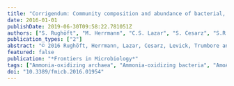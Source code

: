 ```yaml
---
title: "Corrigendum: Community composition and abundance of bacterial, archaeal, and nitrifying populations in savanna soils on contrasting bedrock material in Kruger National Park, South Africa [Front. Microbiol, (2016), 7, (1638)]. doi: 10.3389/fmicb.2016.01638"
date: 2016-01-01
publishDate: 2019-06-30T09:58:22.781051Z
authors: ["S. Rughöft", "M. Herrmann", "C.S. Lazar", "S. Cesarz", "S.R. Levick", "S.E. Trumbore", "K. Küsel"]
publication_types: ["2"]
abstract: "© 2016 Rughöft, Herrmann, Lazar, Cesarz, Levick, Trumbore and Küsel. In the original article, we neglected to acknowledge the CRC 1076 \"AquaDiva\" funded by the Deutsche Forschungsgemeinschaft (DFG), who provided financial support for this project. The authors apologize for this oversight. This error does not change the scientific conclusions of the article in any way."
featured: false
publication: "*Frontiers in Microbiology*"
tags: ["Ammonia-oxidizing archaea", "Ammonia-oxidizing bacteria", "AmoA", "Basaltic bedrock", "Granitic bedrock", "Savanna soils"]
doi: "10.3389/fmicb.2016.01954"
---
```



